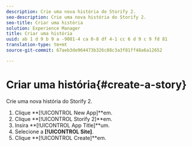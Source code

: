 ```yaml
---
description: Crie uma nova história do Storify 2.
seo-description: Crie uma nova história do Storify 2.
seo-title: Criar uma história
solution: Experience Manager
title: Criar uma história
uuid: ab 1 d 9 b 9 a -9081-4 ca 0-8 df 4-1 cc 6 d 9 c 9 fd 81
translation-type: tm+mt
source-git-commit: 67aeb3de964473b326c88c3a3f81ff48a6a12652

---
```



# Criar uma história{#create-a-story}

Crie uma nova história do Storify 2.

1. Clique **[!UICONTROL New App]**em.
1. Clique **[!UICONTROL Storify 2]**em.
1. Insira **[!UICONTROL App Title]**um.
1. Selecione a **[!UICONTROL Site]**.
1. Clique **[!UICONTROL Create]**em.
